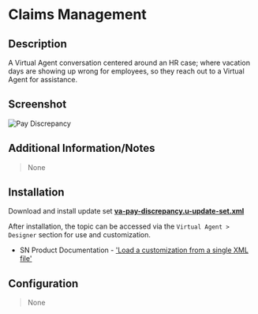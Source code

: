 # Claims Management

## Description

A Virtual Agent conversation centered around an HR case; where vacation days are showing up wrong for employees, so they reach out to a Virtual Agent for assistance.

## Screenshot

![Pay Discrepancy](https://raw.githubusercontent.com/platform-experience/virtual-agent-library/master/src/va-pay-discrepancy/images/va-pay-discrepancy.png)

## Additional Information/Notes

> None

## Installation

Download and install update set **[va-pay-discrepancy.u-update-set.xml](https://github.com/platform-experience/virtual-agent-library/blob/master/va-pay-discrepancy/va-pay-discrepancy.u-update-set.xml)**

After installation, the topic can be accessed via the `Virtual Agent > Designer` section for use and customization.

* SN Product Documentation - ['Load a customization from a single XML file'](https://docs.servicenow.com/bundle/kingston-application-development/page/build/system-update-sets/task/t_SaveAnUpdateSetAsAnXMLFile.html)

## Configuration

> None
